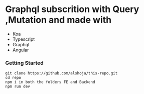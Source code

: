 

#  Graphql subscrition with Query ,Mutation and made with 
- Koa
- Typescript
- Graphql
- Angular

### Getting Started 
```shell script
git clone https://github.com/alshoja/this-repo.git
cd repo
npm i in both the folders FE and Backend
npm run dev
```

